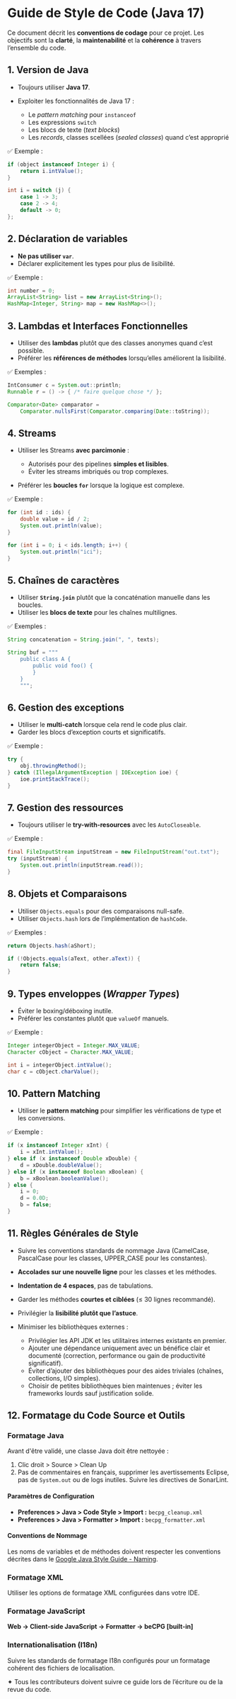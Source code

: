 # Guide de Style de Code (Java 17)

Ce document décrit les **conventions de codage** pour ce projet.
Les objectifs sont la **clarté**, la **maintenabilité** et la **cohérence** à travers l’ensemble du code.

## 1. Version de Java

* Toujours utiliser **Java 17**.
* Exploiter les fonctionnalités de Java 17 :

  * Le *pattern matching* pour `instanceof`
  * Les expressions `switch`
  * Les blocs de texte (*text blocks*)
  * Les *records*, classes scellées (*sealed classes*) quand c’est approprié

✅ Exemple :

```java
if (object instanceof Integer i) {
    return i.intValue();
}

int i = switch (j) {
    case 1 -> 3;
    case 2 -> 4;
    default -> 0;
};
```

## 2. Déclaration de variables

* **Ne pas utiliser `var`**.
* Déclarer explicitement les types pour plus de lisibilité.

✅ Exemple :

```java
int number = 0;
ArrayList<String> list = new ArrayList<String>();
HashMap<Integer, String> map = new HashMap<>();
```

## 3. Lambdas et Interfaces Fonctionnelles

* Utiliser des **lambdas** plutôt que des classes anonymes quand c’est possible.
* Préférer les **références de méthodes** lorsqu’elles améliorent la lisibilité.

✅ Exemples :

```java
IntConsumer c = System.out::println;
Runnable r = () -> { /* faire quelque chose */ };

Comparator<Date> comparator =
    Comparator.nullsFirst(Comparator.comparing(Date::toString));
```

## 4. Streams

* Utiliser les Streams **avec parcimonie** :

  * Autorisés pour des pipelines **simples et lisibles**.
  * Éviter les streams imbriqués ou trop complexes.
* Préférer les **boucles `for`** lorsque la logique est complexe.

✅ Exemple :

```java
for (int id : ids) {
    double value = id / 2;
    System.out.println(value);
}

for (int i = 0; i < ids.length; i++) {
    System.out.println("ici");
}
```

## 5. Chaînes de caractères

* Utiliser **`String.join`** plutôt que la concaténation manuelle dans les boucles.
* Utiliser les **blocs de texte** pour les chaînes multilignes.

✅ Exemples :

```java
String concatenation = String.join(", ", texts);

String buf = """
    public class A {
        public void foo() {
        }
    }
    """;
```

## 6. Gestion des exceptions

* Utiliser le **multi-catch** lorsque cela rend le code plus clair.
* Garder les blocs d’exception courts et significatifs.

✅ Exemple :

```java
try {
    obj.throwingMethod();
} catch (IllegalArgumentException | IOException ioe) {
    ioe.printStackTrace();
}
```

## 7. Gestion des ressources

* Toujours utiliser le **try-with-resources** avec les `AutoCloseable`.

✅ Exemple :

```java
final FileInputStream inputStream = new FileInputStream("out.txt");
try (inputStream) {
    System.out.println(inputStream.read());
}
```

## 8. Objets et Comparaisons

* Utiliser `Objects.equals` pour des comparaisons null-safe.
* Utiliser `Objects.hash` lors de l’implémentation de `hashCode`.

✅ Exemples :

```java
return Objects.hash(aShort);

if (!Objects.equals(aText, other.aText)) {
    return false;
}
```

## 9. Types enveloppes (*Wrapper Types*)

* Éviter le boxing/déboxing inutile.
* Préférer les constantes plutôt que `valueOf` manuels.

✅ Exemple :

```java
Integer integerObject = Integer.MAX_VALUE;
Character cObject = Character.MAX_VALUE;

int i = integerObject.intValue();
char c = cObject.charValue();
```

## 10. Pattern Matching

* Utiliser le **pattern matching** pour simplifier les vérifications de type et les conversions.

✅ Exemple :

```java
if (x instanceof Integer xInt) {
    i = xInt.intValue();
} else if (x instanceof Double xDouble) {
    d = xDouble.doubleValue();
} else if (x instanceof Boolean xBoolean) {
    b = xBoolean.booleanValue();
} else {
    i = 0;
    d = 0.0D;
    b = false;
}
```

## 11. Règles Générales de Style

* Suivre les conventions standards de nommage Java (CamelCase, PascalCase pour les classes, UPPER\_CASE pour les constantes).
* **Accolades sur une nouvelle ligne** pour les classes et les méthodes.
* **Indentation de 4 espaces**, pas de tabulations.
* Garder les méthodes **courtes et ciblées** (≤ 30 lignes recommandé).
* Privilégier la **lisibilité plutôt que l’astuce**.
* Minimiser les bibliothèques externes :

  * Privilégier les API JDK et les utilitaires internes existants en premier.
  * Ajouter une dépendance uniquement avec un bénéfice clair et documenté (correction, performance ou gain de productivité significatif).
  * Éviter d’ajouter des bibliothèques pour des aides triviales (chaînes, collections, I/O simples).
  * Choisir de petites bibliothèques bien maintenues ; éviter les frameworks lourds sauf justification solide.

## 12. Formatage du Code Source et Outils

### Formatage Java

Avant d'être validé, une classe Java doit être nettoyée :

1. Clic droit > Source > Clean Up
2. Pas de commentaires en français, supprimer les avertissements Eclipse, pas de `System.out` ou de logs inutiles. Suivre les directives de SonarLint.

#### Paramètres de Configuration

* **Preferences > Java > Code Style > Import :** `becpg_cleanup.xml`
* **Preferences > Java > Formatter > Import :** `becpg_formatter.xml`

#### Conventions de Nommage

Les noms de variables et de méthodes doivent respecter les conventions décrites dans le [Google Java Style Guide - Naming](https://google.github.io/styleguide/javaguide.html#s5-naming).

### Formatage XML

Utiliser les options de formatage XML configurées dans votre IDE.

### Formatage JavaScript

**Web -> Client-side JavaScript -> Formatter -> beCPG [built-in]**

### Internationalisation (I18n)

Suivre les standards de formatage I18n configurés pour un formatage cohérent des fichiers de localisation.

✦ Tous les contributeurs doivent suivre ce guide lors de l’écriture ou de la revue du code.
